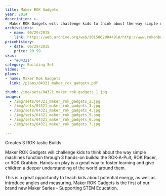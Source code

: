 ```yaml
---
title: Maker ROK Gadgets
year: 2014
description: >-
  Maker ROK Gadgets will challenge kids to think about the way simple machines function through 3 hands-on builds: the ROK-A-Pult, ROK Racer, or ROK Grabber. Hands-on play is a great way to foster learning and give children a deeper understanding of the world around them.
archiveLinks:
  - name: 06/29/2015
    link: https://web.archive.org/web/20150629044918/http://www.rokenbok.com/shop/construction/maker-rok-gadgets-0
priceHistory:
  - date: 06/29/2015
    price: 29.99
skus:
  - "#04321"
category: Building Set
video: ""
plans:
- name: Maker Rok Gadgets
  link: /plans/04321_maker_rok_gadgets.pdf

thumb: /img/sets/04321_maker_rok_gadgets_1.jpg
images:
  - /img/sets/04321_maker_rok_gadgets_2.jpg
  - /img/sets/04321_maker_rok_gadgets_3.jpg
  - /img/sets/04321_maker_rok_gadgets_4.jpg
  - /img/sets/04321_maker_rok_gadgets_5.png
  - /img/sets/04321_maker_rok_gadgets_6.png
  - /img/sets/04321_maker_rok_gadgets_7.jpg

---
```

Creates 3 ROK-tastic Builds

Maker ROK Gadgets will challenge kids to think about the way simple machines function through 3 hands-on builds: the ROK-A-Pult, ROK Racer, or ROK Grabber. Hands-on play is a great way to foster learning and give children a deeper understanding of the world around them.

This is a great opportunity to teach kids about potential energy, as well as introduce angles and measuring. Maker ROK Gadgets is the first of our brand new Maker Series - Supporting STEM Education.
